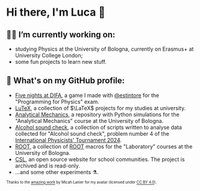 # Hi there, I'm Luca 👋

## 👨‍💻 I’m currently working on:

- studying Physics at the University of Bologna, currently on Erasmus+ at University College London;
- some fun projects to learn new stuff.

## 🔭 What's on my GitHub profile:

- [Five nights at DIFA](https://github.com/LuckeeDev/fnad), a game I made with [@estintore](https://github.com/est1ntore) for the "Programming for Physics" exam.
- [LuTeX](https://luckeedev.github.io/LuTeX), a collection of $\LaTeX$ projects for my studies at university.
- [Analytical Mechanics](https://github.com/LuckeeDev/analytical-mechanics), a repository with Python simulations for the "Analytical Mechanics" course at the University of Bologna.
- [Alcohol sound check](https://github.com/LuckeeDev/alcohol-sound-check), a collection of scripts written to analyse data collected for "Alcohol sound check", problem number 4 of the [International Physicists' Tournament 2024](https://iptnet.info).
- [ROOT](https://github.com/LuckeeDev/root), a collection of [ROOT](https://root.cern/) macros for the "Laboratory" courses at the University of Bologna.
- [CSL](https://github.com/LuckeeDev/csl), an open source website for school communities. The project is archived and is read-only.
- ...and some other experiments ⚗️.

<sup><sub>Thanks to the [amazing work](https://www.figma.com/community/file/829741575478342595) by Micah Lanier for my avatar (licensed under [CC BY 4.0](https://creativecommons.org/licenses/by/4.0/)).</sub></sup>



